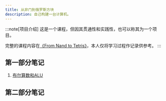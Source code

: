 ```yaml
---
title: 从非门到俄罗斯方块
description: 自己构建一台计算机。
---
```


:::note[项目介绍]
这是一个课程，但因其贯通性和实践性，也可以称其为一个项目。

完整的课程内容在[《From Nand to Tetris》](https://www.nand2tetris.org/)，本人仅将学习过程作记录供参考。
:::

## 第一部分笔记

1. [布尔算数和ALU](../1-1)

## 第二部分笔记